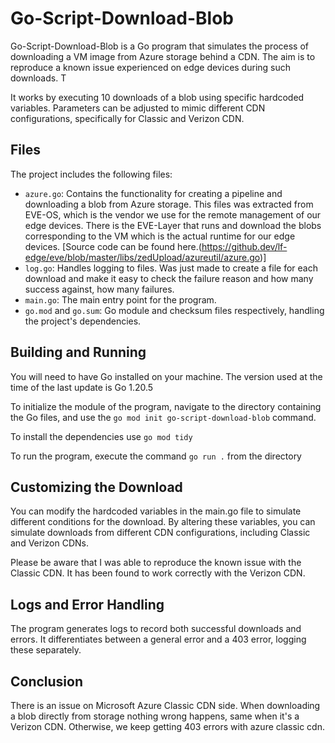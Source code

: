 # Go-Script-Download-Blob

Go-Script-Download-Blob is a Go program that simulates the process of downloading a VM image from Azure storage behind a CDN. The aim is to reproduce a known issue experienced on edge devices during such downloads. T

It works by executing 10 downloads of a blob using specific hardcoded variables. Parameters can be adjusted to mimic different CDN configurations, specifically for Classic and Verizon CDN.

## Files

The project includes the following files:

- `azure.go`: Contains the functionality for creating a pipeline and downloading a blob from Azure storage. This files was extracted from EVE-OS, which is the vendor we use for the remote management of our edge devices. There is the EVE-Layer that runs and download the blobs corresponding to the VM which is the actual runtime for our edge devices. [Source code can be found here.(https://github.dev/lf-edge/eve/blob/master/libs/zedUpload/azureutil/azure.go)]
- `log.go`: Handles logging to files. Was just made to create a file for each download and make it easy to check the failure reason and how many success against, how many failures.
- `main.go`: The main entry point for the program.
- `go.mod` and `go.sum`: Go module and checksum files respectively, handling the project's dependencies.

## Building and Running

You will need to have Go installed on your machine. The version used at the time of the last update is Go 1.20.5

To initialize the module of the program, navigate to the directory containing the Go files, and use the `go mod init go-script-download-blob` command.

To install the dependencies use `go mod tidy`

To run the program, execute the command `go run .` from the directory

## Customizing the Download
You can modify the hardcoded variables in the main.go file to simulate different conditions for the download. By altering these variables, you can simulate downloads from different CDN configurations, including Classic and Verizon CDNs.

Please be aware that I was able to reproduce the known issue with the Classic CDN. It has been found to work correctly with the Verizon CDN.

## Logs and Error Handling
The program generates logs to record both successful downloads and errors. It differentiates between a general error and a 403 error, logging these separately.

## Conclusion
There is an issue on Microsoft Azure Classic CDN side. When downloading a blob directly from storage nothing wrong happens, same when it's a Verizon CDN. Otherwise, we keep getting 403 errors with azure classic cdn.